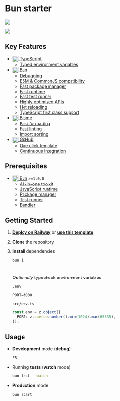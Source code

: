 # Bun starter

![](../../actions/workflows/ci.yml/badge.svg)

[![](https://railway.app/button.svg)](https://railway.app/template/G3k1Tv?referralCode=bonus)

## Key Features

- [<img src="https://user-images.githubusercontent.com/17180392/211619716-8630ae1a-e5ea-424f-87a6-f3188edae821.svg" height=19.2 align=center /> TypeScript](https://www.typescriptlang.org/)
  - [Typed environment variables](src/env.ts#L4)
- [<img src="https://github-production-user-asset-6210df.s3.amazonaws.com/17180392/266803654-ac5f086c-71ec-493a-a377-784cec2dc525.svg" height=19.2 align=center /> Bun](https://bun.sh/)
  - [Debugging](.vscode/launch.json)
  - [ESM & CommonJS compatibility](https://bun.sh/blog/bun-v1.0#esm-commonjs-compatibility)
  - [Fast package manager](https://bun.sh/blog/bun-v1.0#install-speeds)
  - [Fast runtime](https://bun.sh/blog/bun-v1.0#speed)
  - [Fast test runner](https://bun.sh/blog/bun-v1.0#bun-is-a-test-runner)
  - [Highly optimized APIs](https://bun.sh/blog/bun-v1.0#bun-apis)
  - [Hot reloading](https://bun.sh/docs/runtime/hot#hot-mode)
  - [TypeScript first class support](https://bun.sh/docs/runtime/typescript)
- [<img src="https://github-production-user-asset-6210df.s3.amazonaws.com/17180392/266780371-74b32ff7-5cc3-45e1-af80-923a05c9f87b.svg" height=19.2 align=center /> Biome](https://biomejs.dev/)
  - [Fast formatting](https://github.com/biomejs/biome/tree/main/benchmark#formatting)
  - [Fast linting](https://github.com/biomejs/biome/tree/main/benchmark#linting)
  - [Import sorting](https://biomejs.dev/analyzer/#imports-sorting)
- [<img src="https://user-images.githubusercontent.com/124377191/228447757-78408c15-e914-4fb3-9135-f1ff45ee3fce.svg" height=19.2 align=center /> GitHub](https://github.com)
  - [One click template](https://github.com/dayblox/bun/generate)
  - [Continuous Integration](.github/workflows/ci.yml)

## Prerequisites

- [<img src="https://github-production-user-asset-6210df.s3.amazonaws.com/17180392/266803654-ac5f086c-71ec-493a-a377-784cec2dc525.svg" height=19.2 align=center /> Bun](https://bun.sh/) `>=1.0.0`
  - [All-in-one toolkit](https://bun.sh/blog/bun-v1.0#bun-is-an-all-in-one-toolkit)
  - [JavaScript runtime](https://bun.sh/blog/bun-v1.0#bun-is-a-javascript-runtime)
  - [Package manager](https://bun.sh/blog/bun-v1.0#bun-is-a-package-manager)
  - [Test runner](https://bun.sh/blog/bun-v1.0#bun-is-a-test-runner)
  - [Bundler](https://bun.sh/blog/bun-v1.0#bun-is-a-bundler)

## Getting Started

1.  **[Deploy on Railway](https://railway.app/template/G3k1Tv?referralCode=bonus)** or **[use this template](https://github.com/dayblox/bun/generate)**

2.  **Clone** the repository

3.  **Install** dependencies

    ```sh
    bun i
    ```

    #

    _Optionally_ typecheck environment variables

    `.env`

    ```env
    PORT=3000
    ```

    `src/env.ts`

    ```ts
    const env = z.object({
      PORT: z.coerce.number().min(1024).max(65535),
    });
    ```

## Usage

- **Development** mode (**debug**)

  `F5`

- Running **tests** (**watch** mode)

  ```sh
  bun test --watch
  ```

- **Production** mode

  ```sh
  bun start
  ```
